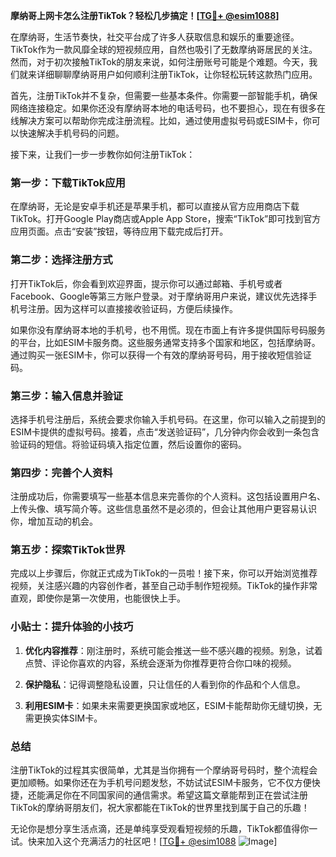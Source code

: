 **摩纳哥上网卡怎么注册TikTok？轻松几步搞定！[[TG💪+ @esim1088](https://t.me/s/esim1088)]**

在摩纳哥，生活节奏快，社交平台成了许多人获取信息和娱乐的重要途径。TikTok作为一款风靡全球的短视频应用，自然也吸引了无数摩纳哥居民的关注。然而，对于初次接触TikTok的朋友来说，如何注册账号可能是个难题。今天，我们就来详细聊聊摩纳哥用户如何顺利注册TikTok，让你轻松玩转这款热门应用。

首先，注册TikTok并不复杂，但需要一些基本条件。你需要一部智能手机，确保网络连接稳定。如果你还没有摩纳哥本地的电话号码，也不要担心，现在有很多在线解决方案可以帮助你完成注册流程。比如，通过使用虚拟号码或ESIM卡，你可以快速解决手机号码的问题。

接下来，让我们一步一步教你如何注册TikTok：

### 第一步：下载TikTok应用

在摩纳哥，无论是安卓手机还是苹果手机，都可以直接从官方应用商店下载TikTok。打开Google Play商店或Apple App Store，搜索“TikTok”即可找到官方应用页面。点击“安装”按钮，等待应用下载完成后打开。

### 第二步：选择注册方式

打开TikTok后，你会看到欢迎界面，提示你可以通过邮箱、手机号或者Facebook、Google等第三方账户登录。对于摩纳哥用户来说，建议优先选择手机号注册。因为这样可以直接接收验证码，方便后续操作。

如果你没有摩纳哥本地的手机号，也不用慌。现在市面上有许多提供国际号码服务的平台，比如ESIM卡服务商。这些服务通常支持多个国家和地区，包括摩纳哥。通过购买一张ESIM卡，你可以获得一个有效的摩纳哥号码，用于接收短信验证码。

### 第三步：输入信息并验证

选择手机号注册后，系统会要求你输入手机号码。在这里，你可以输入之前提到的ESIM卡提供的虚拟号码。接着，点击“发送验证码”，几分钟内你会收到一条包含验证码的短信。将验证码填入指定位置，然后设置你的密码。

### 第四步：完善个人资料

注册成功后，你需要填写一些基本信息来完善你的个人资料。这包括设置用户名、上传头像、填写简介等。这些信息虽然不是必须的，但会让其他用户更容易认识你，增加互动的机会。

### 第五步：探索TikTok世界

完成以上步骤后，你就正式成为TikTok的一员啦！接下来，你可以开始浏览推荐视频，关注感兴趣的内容创作者，甚至自己动手制作短视频。TikTok的操作非常直观，即使你是第一次使用，也能很快上手。

### 小贴士：提升体验的小技巧

1. **优化内容推荐**：刚注册时，系统可能会推送一些不感兴趣的视频。别急，试着点赞、评论你喜欢的内容，系统会逐渐为你推荐更符合你口味的视频。
   
2. **保护隐私**：记得调整隐私设置，只让信任的人看到你的作品和个人信息。

3. **利用ESIM卡**：如果未来需要更换国家或地区，ESIM卡能帮助你无缝切换，无需更换实体SIM卡。

### 总结

注册TikTok的过程其实很简单，尤其是当你拥有一个摩纳哥号码时，整个流程会更加顺畅。如果你还在为手机号问题发愁，不妨试试ESIM卡服务，它不仅方便快捷，还能满足你在不同国家间的通信需求。希望这篇文章能帮到正在尝试注册TikTok的摩纳哥朋友们，祝大家都能在TikTok的世界里找到属于自己的乐趣！

无论你是想分享生活点滴，还是单纯享受观看短视频的乐趣，TikTok都值得你一试。快来加入这个充满活力的社区吧！[[TG💪+ @esim1088](https://t.me/s/esim1088) ![Image](https://i.postimg.cc/4NQfJmqS/Snipaste-2025-05-13-00-14-12.png)]